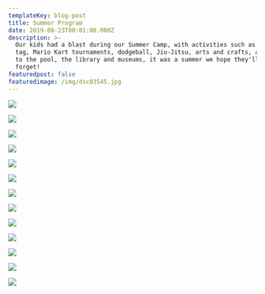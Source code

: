 ```yaml
---
templateKey: blog-post
title: Summer Program
date: 2019-08-23T00:01:00.000Z
description: >-
  Our kids had a blast during our Summer Camp, with activities such as laser
  tag, Mario Kart tournaments, dodgeball, Jiu-Jitsu, arts and crafts, and trips
  to the pool, the library and museums, it was a summer we hope they'll never
  forget!
featuredpost: false
featuredimage: /img/dsc03545.jpg
---
```

![](/img/1.jpg)

![](/img/6.jpg)

![](/img/11.jpg)

![](/img/5.jpg)

![](/img/10.jpg)

![](/img/dsc03249.jpg)

![](/img/7.jpg)

![](/img/dsc03300-1-.jpg)

![](/img/13.jpg)

![](/img/4.jpg)

![](/img/9.jpg)

![](/img/dsc03295-1-.jpg)

![](/img/8.jpg)
